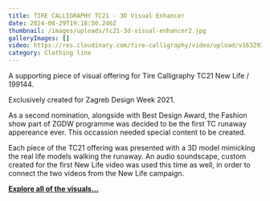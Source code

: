 ```yaml
---
title: TIRE CALLIGRAPHY TC21 - 3D Visual Enhancer
date: 2024-08-29T19:18:50.246Z
thumbnail: /images/uploads/tc21-3d-visual-enhancer2.jpg
galleryImages: []
video: https://res.cloudinary.com/tire-calligraphy/video/upload/v1632939145/TC21-3D-Visual-Enhancer.mp4
category: Clothing line
---
```

A supporting piece of visual offering for Tire Calligraphy TC21 New Life / 199144. 

Exclusively created for Zagreb Design Week 2021.

As a second nomination, alongside with Best Design Award, the Fashion show part of ZGDW programme was decided to be the first TC runaway appereance ever. This occassion needed special content to be created. 

Each piece of the TC21 offering was presented with a 3D model mimicking the real life models walking the runaway. An audio soundscape, custom created for the first New Life video was used this time as well, in order to connect the two videos from the New Life campaign. 

**[Explore all of the visuals...](https://www.youtube.com/@tirecalligraphy)**